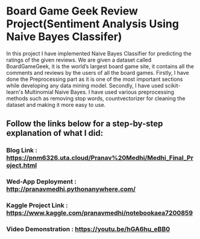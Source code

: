 # Board Game Geek Review Project(Sentiment Analysis Using Naive Bayes Classifer)
In this project I have implemented Naive Bayes Classifier for predicting the ratings of the given reviews. We are given a dataset called BoardGameGeek, it is the world’s largest board game site, it contains all the comments and reviews by the users of all the board games. Firstly, I have done the Preprocessing part as it is one of the most important sections while developing any data mining model. Secondly, I have used scikit-learn's Multinomial Naive Bayes. I have used various preprocessing methods such as removing stop words, countvectorizer for cleaning the dataset and making it more easy to use.
## Follow the links below for a step-by-step explanation of what I did:
### Blog Link : https://pnm6326.uta.cloud/Pranav%20Medhi/Medhi_Final_Project.html
### Wed-App Deployment : http://pranavmedhi.pythonanywhere.com/
### Kaggle Project Link : https://www.kaggle.com/pranavmedhi/notebookaea7200859
### Video Demonstration : https://youtu.be/hGA6hu_eBB0
